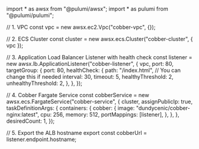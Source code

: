 import * as awsx from "@pulumi/awsx";
import * as pulumi from "@pulumi/pulumi";

// 1. VPC
const vpc = new awsx.ec2.Vpc("cobber-vpc", {});

// 2. ECS Cluster
const cluster = new awsx.ecs.Cluster("cobber-cluster", { vpc });

// 3. Application Load Balancer Listener with health check
const listener = new awsx.lb.ApplicationListener("cobber-listener", {
    vpc,
    port: 80,
    targetGroup: {
        port: 80,
        healthCheck: {
            path: "/index.html", // You can change this if needed
            interval: 30,
            timeout: 5,
            healthyThreshold: 2,
            unhealthyThreshold: 2,
        },
    },
});

// 4. Cobber Fargate Service
const cobberService = new awsx.ecs.FargateService("cobber-service", {
    cluster,
    assignPublicIp: true, 
    taskDefinitionArgs: {
        containers: {
            cobber: {
                image: "dundycenic/cobber-nginx:latest",
                cpu: 256,
                memory: 512,
                portMappings: [listener],
            },
        },
    },
    desiredCount: 1,
});

// 5. Export the ALB hostname
export const cobberUrl = listener.endpoint.hostname;

